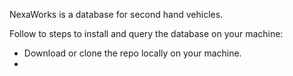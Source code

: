 NexaWorks is a database for second hand vehicles.

Follow to steps to install and query the database on your machine: 

-  Download or clone the repo locally on your machine.
-  

